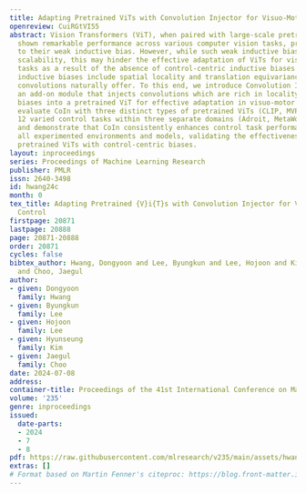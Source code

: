 ```yaml
---
title: Adapting Pretrained ViTs with Convolution Injector for Visuo-Motor Control
openreview: CuiRGtVI55
abstract: Vision Transformers (ViT), when paired with large-scale pretraining, have
  shown remarkable performance across various computer vision tasks, primarily due
  to their weak inductive bias. However, while such weak inductive bias aids in pretraining
  scalability, this may hinder the effective adaptation of ViTs for visuo-motor control
  tasks as a result of the absence of control-centric inductive biases. Such absent
  inductive biases include spatial locality and translation equivariance bias which
  convolutions naturally offer. To this end, we introduce Convolution Injector (CoIn),
  an add-on module that injects convolutions which are rich in locality and equivariance
  biases into a pretrained ViT for effective adaptation in visuo-motor control. We
  evaluate CoIn with three distinct types of pretrained ViTs (CLIP, MVP, VC-1) across
  12 varied control tasks within three separate domains (Adroit, MetaWorld, DMC),
  and demonstrate that CoIn consistently enhances control task performance across
  all experimented environments and models, validating the effectiveness of providing
  pretrained ViTs with control-centric biases.
layout: inproceedings
series: Proceedings of Machine Learning Research
publisher: PMLR
issn: 2640-3498
id: hwang24c
month: 0
tex_title: Adapting Pretrained {V}i{T}s with Convolution Injector for Visuo-Motor
  Control
firstpage: 20871
lastpage: 20888
page: 20871-20888
order: 20871
cycles: false
bibtex_author: Hwang, Dongyoon and Lee, Byungkun and Lee, Hojoon and Kim, Hyunseung
  and Choo, Jaegul
author:
- given: Dongyoon
  family: Hwang
- given: Byungkun
  family: Lee
- given: Hojoon
  family: Lee
- given: Hyunseung
  family: Kim
- given: Jaegul
  family: Choo
date: 2024-07-08
address:
container-title: Proceedings of the 41st International Conference on Machine Learning
volume: '235'
genre: inproceedings
issued:
  date-parts:
  - 2024
  - 7
  - 8
pdf: https://raw.githubusercontent.com/mlresearch/v235/main/assets/hwang24c/hwang24c.pdf
extras: []
# Format based on Martin Fenner's citeproc: https://blog.front-matter.io/posts/citeproc-yaml-for-bibliographies/
---
```

